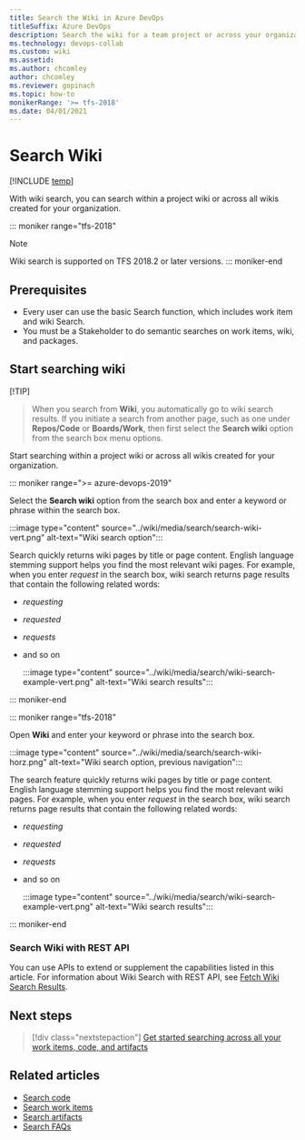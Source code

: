 ```yaml
---
title: Search the Wiki in Azure DevOps
titleSuffix: Azure DevOps 
description: Search the wiki for a team project or across your organization in Azure DevOps.
ms.technology: devops-collab
ms.custom: wiki
ms.assetid:  
ms.author: chcomley
author: chcomley
ms.reviewer: gopinach
ms.topic: how-to
monikerRange: '>= tfs-2018'
ms.date: 04/01/2021
---
```


# Search Wiki

[!INCLUDE [temp](../../includes/version-vsts-tfs-2018.md)]

With wiki search, you can search within a project wiki or across all wikis created for your organization.

::: moniker range="tfs-2018"
> [!NOTE]  
> Wiki search is supported on TFS 2018.2 or later versions.
::: moniker-end

## Prerequisites

- Every user can use the basic Search function, which includes work item and wiki Search.
- You must be a Stakeholder to do semantic searches on work items, wiki, and packages.

## Start searching wiki

 [!TIP]
> When you search from **Wiki**, you automatically go to wiki search results. If you initiate a search from another page, such as one under **Repos/Code** or **Boards/Work**, then first select the **Search wiki** option from the search box menu options.

Start searching within a project wiki or across all wikis created for your organization.

::: moniker range=">= azure-devops-2019"

Select the **Search wiki** option from the search box and enter a keyword or phrase within the search box.

  :::image type="content" source="../wiki/media/search/search-wiki-vert.png" alt-text="Wiki search option":::   


Search quickly returns wiki pages by title or page content. English language stemming support helps you find the most relevant wiki pages. For example, when you enter *request* in the search box, wiki search returns page results that contain the following related words:
- *requesting*
- *requested*
- *requests*
- and so on

   :::image type="content" source="../wiki/media/search/wiki-search-example-vert.png" alt-text="Wiki search results"::: 

::: moniker-end  

::: moniker range="tfs-2018"  

Open **Wiki** and enter your keyword or phrase into the search box. 

   :::image type="content" source="../wiki/media/search/search-wiki-horz.png" alt-text="Wiki search option, previous navigation"::: 

The search feature quickly returns wiki pages by title or page content. English language stemming support helps you find the most relevant wiki pages. For example, when you enter *request* in the search box, wiki search returns page results that contain the following related words:
- *requesting*
- *requested*
- *requests*
- and so on

  :::image type="content" source="../wiki/media/search/wiki-search-example-vert.png" alt-text="Wiki search results":::   

::: moniker-end

### Search Wiki with REST API

You can use APIs to extend or supplement the capabilities listed in this article. For information about Wiki Search with REST API, see [Fetch Wiki Search Results](https://docs.microsoft.com/rest/api/azure/devops/search/wiki%20search%20results/fetch%20wiki%20search%20results?preserve-view-not-set).

## Next steps

> [!div class="nextstepaction"]
> [Get started searching across all your work items, code, and artifacts](../search/get-started-search.md)

## Related articles

- [Search code](..//search/functional-code-search.md)
- [Search work items](..//search/functional-work-item-search.md)
- [Search artifacts](../search/functional-package-search.md)
- [Search FAQs](../search/faq-search.yml)
